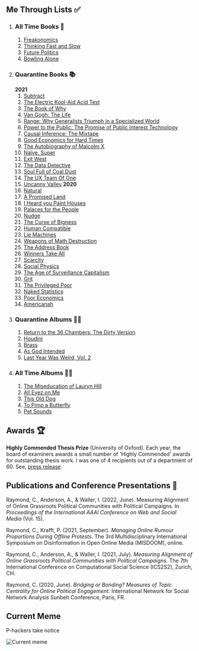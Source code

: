 ## Me Through Lists ✅
1. ### All Time Books 📖
   1. [Freakonomics](https://www.nytimes.com/2005/05/15/books/review/freakonomics-everything-he-always-wanted-to-know.html)
   2. [Thinking Fast and Slow](https://www.nytimes.com/2011/11/27/books/review/thinking-fast-and-slow-by-daniel-kahneman-book-review.html)
   3. [Future Politics](https://www.nytimes.com/2018/12/04/opinion/chatbots-ai-democracy-free-speech.html)
   4. [Bowling Alone](https://www.nytimes.com/2000/05/06/arts/lonely-bowlers-unite-mend-social-fabric-political-scientist-renews-his-alarm.html)
2. ### Quarantine Books 📚
   **2021**
   1. [Subtract](https://www.harvard.com/book/subtract/)
   2. [The Electric Kool-Aid Acid Test](https://www.nytimes.com/2011/08/10/opinion/keseys-trip-in-living-color.html)
   3. [The Book of Why](https://www.nytimes.com/2018/06/01/business/dealbook/review-the-book-of-why-examines-the-science-of-cause-and-effect.html)
   4. [Van Gogh: The Life](https://www.nytimes.com/2011/10/21/books/van-gogh-the-life-by-steven-naifeh-and-gregory-white-smith.html)
   5. [Range: Why Generalists Triumph in a Specialized World](https://www.nytimes.com/2019/05/28/books/review/david-epstein-range.html)
   6. [Power to the Public: The Promise of Public Interest Technology](https://press.princeton.edu/books/ebook/9780691216638/power-to-the-public)
   7. [Causal Inference: The Mixtape](https://blogs.worldbank.org/impactevaluations/book-review-cunninghams-causal-inference-mixtape)
   8. [Good Economics for Hard Times](https://www.nytimes.com/2019/10/26/opinion/sunday/duflo-banerjee-economic-incentives.html)
   9. [The Autobiography of Malcolm X](https://www.nytimes.com/1965/11/05/archives/an-eloquent-testament.html?searchResultPosition=1)
   10. [Naïve. Super](https://www.newyorker.com/books/page-turner/the-coming-of-age-tale-that-inspired-mayor-pete-to-learn-norwegian)
   11. [Exit West](https://www.nytimes.com/2017/02/27/books/review-exit-west-mohsin-hamid.html)
   12. [The Data Detective](https://www.wsj.com/articles/the-data-detective-review-broadly-informed-easily-misled-11611875753)
   13. [Soul Full of Coal Dust](https://www.nytimes.com/2020/08/18/books/review/soul-full-of-coal-dust-chris-hamby.html)
   14. [The UX Team Of One](https://uxbookreviews.com/2015/05/05/the-user-experience-team-of-one/)
   15. [Uncanny Valley](https://www.nytimes.com/2020/01/03/books/review/uncanny-valley-anna-wiener.html)
   **2020**
   1.  [Natural](https://www.theguardian.com/books/2020/may/02/natural-by-alan-levinovitz-review-the-seductive-myth-of-natures-goodness)
   2.  [A Promised Land](https://www.nytimes.com/2020/11/12/books/review/barack-obama-a-promised-land.html)
   3.  [I Heard you Paint Houses](https://www.nytimes.com/2004/06/20/books/killing-him-softly.html)
   4.  [Palaces for the People](https://www.nytimes.com/2018/09/14/books/review/palaces-for-the-people-eric-klinenberg.html)
   5.  [Nudge](https://www.nytimes.com/2015/11/01/upshot/the-power-of-nudges-for-good-and-bad.html)
   6.  [The Curse of Bigness](https://www.nytimes.com/2018/12/12/books/review-curse-of-bigness-antitrust-law-tim-wu.html)
   7.  [Human Compatible](https://www.nytimes.com/2019/10/31/opinion/superintelligent-artificial-intelligence.html)
   8.  [Lie Machines](https://yalebooks.co.uk/display.asp?k=9780300250206)
   9.  [Weapons of Math Destruction](https://www.nytimes.com/2016/10/09/books/review/weapons-of-math-destruction-cathy-oneil-and-more.html)
   10. [The Address Book](https://www.nytimes.com/2020/04/14/books/review/deirdre-mask-the-address-book.html)
   11. [Winners Take All](https://www.nytimes.com/2018/08/20/books/review/winners-take-all-anand-giridharadas.html)
   12. [Scarcity](https://www.theguardian.com/books/2013/sep/07/scarcity-sendhil-mullainathan-shafir-review)
   13. [Social Physics](https://www.technologyreview.com/2014/03/04/173783/social-physics/)
   14. [The Age of Surveillance Capitalism](https://www.nytimes.com/2019/01/16/books/review-age-of-surveillance-capitalism-shoshana-zuboff.html)
   15. [Grit](https://www.newyorker.com/culture/culture-desk/the-limits-of-grit)
   16. [The Privileged Poor](https://www.newyorker.com/recommends/read/the-privileged-poor-a-refreshing-antidote-to-our-obsession-with-the-college-admissions-scandal)
   17. [Naked Statistics](https://www.nytimes.com/2013/01/29/science/naked-statistics-by-charles-wheelan-review.html)
   18. [Poor Economics](https://economics.mit.edu/faculty/eduflo/pooreconomics)
   19. [Americanah](https://www.nytimes.com/2013/06/09/books/review/americanah-by-chimamanda-ngozi-adichie.html)
3. ### Quarantine Albums 👨‍🎤
   1. [Return to the 36 Chambers: The Dirty Version](https://pitchfork.com/reviews/albums/ol-dirty-bastard-return-to-the-36-chambers-the-dirty-version/)
   2. [Houdini](http://www.deadendfollies.com/blog/classic-album-review-melvins-houdini)
   3. [Brass](https://pitchfork.com/reviews/albums/billy-woods-moor-mother-brass/)
   4. [As God Intended](https://pitchfork.com/reviews/albums/apollo-brown-che-noir-as-god-intended/)
   5. [Last Year Was Weird, Vol. 2](https://pitchfork.com/reviews/albums/tkay-maidza-last-year-was-weird-vol-2/)
4. ### All Time Albums 💃🕺
   1. [The Miseducation of Lauryn Hill](https://pitchfork.com/reviews/albums/22035-the-miseducation-of-lauryn-hill/)
   2. [All Eyez on Me](https://pitchfork.com/reviews/albums/2pac-all-eyez-on-me/)
   3. [This Old Dog](https://pitchfork.com/reviews/albums/23125-this-old-dog/)
   4. [To Pimp a Butterfly](https://pitchfork.com/reviews/albums/20390-to-pimp-a-butterfly/)
   5. [Pet Sounds](https://pitchfork.com/reviews/albums/9371-pet-sounds-40th-anniversary/)

## Awards 🏆

**Highly Commended Thesis Prize** (University of Oxford). Each year, the board of examiners awards a small number of 'Highly Commended' awards for outstanding thesis work. I was one of 4 recipients out of a department of 60. See, [press release](https://www.oii.ox.ac.uk/news-events/news/introducing-the-2021-msc-thesis-prize-winners/).

## Publications and Conference Presentations 📝

Raymond, C., Anderson, A., & Waller, I. (2022, June). Measuring Alignment of Online Grassroots Political Communities with Political Campaigns. In *Proceedings of the International AAAI Conference on Web and Social Media* (Vol. 15).

Raymond, C., Krafft, P. (2021, September). *Managing Online Rumour Proportions During Offline Protests.* The 3rd Multidisciplinary International Symposium on Disinformation in Open Online Media (MISDOOM), online.

Raymond, C., Anderson, A., & Waller, I. (2021, July). *Measuring Alignment of Online Grassroots Political Communities with Political Campaigns.* The 7th International Conference on Computational Social Science (ICS2S2), Zurich, CH.

Raymond, C. (2020, June). *Bridging or Bonding? Measures of Topic Centrality for Online Political Engagement.* International Network for Social Network Analysis Sunbelt Conference, Paris, FR.

## Current Meme

P-hackers take notice

![Current meme](content/about/current-meme.jpg)